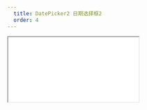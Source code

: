 ```yaml
---
  title: DatePicker2 日期选择框2
  order: 4
---
```

    
<Iframe src="//mc.fusion.design/demos/comp_groups/@alifd/next/datepicker2?theme=@alifd/theme-2" />
